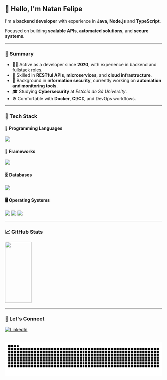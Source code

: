 ## 👋 Hello, I'm Natan Felipe

I'm a **backend developer** with experience in **Java, Node.js** and **TypeScript**.

Focused on building **scalable APIs**, **automated solutions**, and **secure systems**.

---

### 💼 Summary

* 👨‍💻 Active as a developer since **2020**, with experience in backend and fullstack roles.
* 🧩 Skilled in **RESTful APIs**, **microservices**, and **cloud infrastructure**.
* 🔐 Background in **information security**, currently working on **automation and monitoring tools**.
* 🎓 Studying **Cybersecurity** at *Estácio de Sá University*.
* ⚙️ Comfortable with **Docker**, **CI/CD**, and DevOps workflows.

---

### 🧰 Tech Stack

#### 🚀 Programming Languages

<div align="left">
  <img src="https://skillicons.dev/icons?i=java,typescript,swift,python,c,powershell,bash&perline=10" />
</div>

#### 🚀 Frameworks

<div align="left">
  <img src="https://skillicons.dev/icons?i=spring,nest,express,angular,react&perline=10" />
</div>

#### 🗄️ Databases

<div align="left">
  <img src="https://skillicons.dev/icons?i=postgresql,mysql,mongodb,sqlite&perline=10" />
</div>

#### 🖥️ Operating Systems

<div align="left">
  <img src="https://skillicons.dev/icons?i=debian,kali,ubuntu,redhat,windows&perline=10" />
  <img src="https://tryhackme.com/img/badges/owasptop10.svg" height="50px" />
  <img src="https://tryhackme.com/img/badges/mrrobot.svg" height="55px" />
</div>

---

### 📈 GitHub Stats

<div align="left">
  <img width="41%" height="195px" src="https://github-readme-stats.vercel.app/api/top-langs/?username=natanzeraa&layout=compact&hide_border=true&title_color=8f00ff&text_color=ffffff&bg_color=0d1117&hide=c,C%2B%2B,python,php" />
</div>

---

### 🤝 Let's Connect

[![LinkedIn](https://img.shields.io/badge/LinkedIn-Connect-blue?style=for-the-badge&logo=linkedin)](https://www.linkedin.com/in/natan-oliveira-71023822b/)

<br clear="both">

<img src="https://raw.githubusercontent.com/natanzeraa/natanzeraa/output/snake.svg" alt="Snake animation" />
